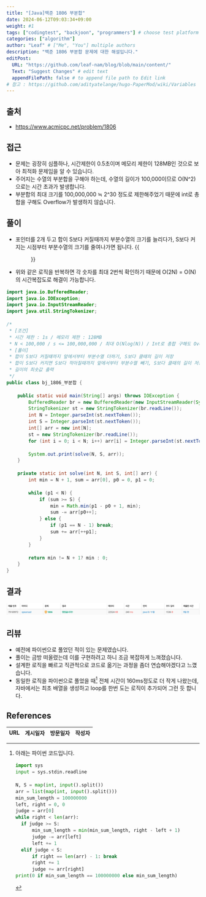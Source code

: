 ```yaml
---
title: "[Java]백준 1806 부분합"
date: 2024-06-12T09:03:34+09:00
weight: #1
tags: ["codingtest", "backjoon", "programmers"] # choose test platform
categories: ["algorithm"]
author: "Leaf" # ["Me", "You"] multiple authors
description: "백준 1806 부분합 문제에 대한 해설입니다."
editPost:
  URL: "https://github.com/leaf-nam/blog/blob/main/content/"
  Text: "Suggest Changes" # edit text
  appendFilePath: false # to append file path to Edit link
# 참고 : https://github.com/adityatelange/hugo-PaperMod/wiki/Variables
---
```


## 출처

- https://www.acmicpc.net/problem/1806

## 접근

- 문제는 굉장히 심플하나, 시간제한이 0.5초이며 메모리 제한이 128MB인 것으로 보아 최적화 문제임을 알 수 있습니다.
- 주어지는 수열의 부분합을 구해야 하는데, 수열의 길이가 100,000이므로 O(N^2)으로는 시간 초과가 발생합니다.
- 부분합의 최대 크기를 100,000,000 ≒ 2^30 정도로 제한해주었기 때문에 int로 총합을 구해도 Overflow가 발생하지 않습니다.

## 풀이

- 포인터를 2개 두고 합이 S보다 커질때까지 부분수열의 크기를 늘리다가, S보다 커지는 시점부터 부분수열의 크기를 줄여나가면 됩니다.
  {{<figure src="solve1.jpeg" caption="①에서 점점 부분수열을 늘리다가 ②처럼 다시 15보다 작을때까지 사이즈를 줄여나갑니다.">}}
- 위와 같은 로직을 반복하면 각 숫자를 최대 2번씩 확인하기 때문에 O(2N) = O(N)의 시간복잡도로 해결이 가능합니다.

```java
import java.io.BufferedReader;
import java.io.IOException;
import java.io.InputStreamReader;
import java.util.StringTokenizer;

/*
 * [조건]
 * 시간 제한 : 1s / 메모리 제한 : 128MB
 * N < 100,000 / s <= 100,000,000 / 최대 O(Nlog(N)) / Int로 총합 구해도 Overflow 발생하지 않음
 * [풀이]
 * 합이 S보다 커질떄까지 앞에서부터 부분수열 더하기, S보다 클때의 길이 저장
 * 합이 S보다 커지면 S보다 작아질때까지 앞에서부터 부분수열 빼기, S보다 클때의 길이 저장
 * 길이의 최솟값 출력
 */
public class bj_1806_부분합 {

    public static void main(String[] args) throws IOException {
        BufferedReader br = new BufferedReader(new InputStreamReader(System.in));
        StringTokenizer st = new StringTokenizer(br.readLine());
        int N = Integer.parseInt(st.nextToken());
        int S = Integer.parseInt(st.nextToken());
        int[] arr = new int[N];
        st = new StringTokenizer(br.readLine());
        for (int i = 0; i < N; i++) arr[i] = Integer.parseInt(st.nextToken());

        System.out.print(solve(N, S, arr));
    }

    private static int solve(int N, int S, int[] arr) {
        int min = N + 1, sum = arr[0], p0 = 0, p1 = 0;

        while (p1 < N) {
            if (sum >= S) {
                min = Math.min(p1 - p0 + 1, min);
                sum -= arr[p0++];
            } else {
                if (p1 == N - 1) break;
                sum += arr[++p1];
            }
        }

        return min != N + 1? min : 0;
    }
}
```

## 결과

![result](solve2.png)

## 리뷰

- 예전에 파이썬으로 풀었던 적이 있는 문제였습니다.
- 풀이는 금방 떠올렸는데 이를 구현하려고 하니 조금 복잡하게 느껴졌습니다.
- 설계한 로직을 빠르고 직관적으로 코드로 옮기는 과정을 좀더 연습해야겠다고 느꼈습니다.
- 동일한 로직을 파이썬으로 풀었을 때[^1] 전체 시간이 160ms정도로 더 작게 나왔는데, 자바에서는 최초 배열을 생성하고 loop를 한번 도는 로직이 추가되어 그런 듯 합니다.

## References

| URL | 게시일자 | 방문일자 | 작성자 |
| :-- | :------- | :------- | :----- |

[^1]: 아래는 파이썬 코드입니다.

    ```python
    import sys
    input = sys.stdin.readline

    N, S = map(int, input().split())
    arr = list(map(int, input().split()))
    min_sum_length = 100000000
    left, right = 0, 0
    judge = arr[0]
    while right < len(arr):
      if judge >= S:
          min_sum_length = min(min_sum_length, right - left + 1)
          judge -= arr[left]
          left += 1
      elif judge < S:
          if right == len(arr) - 1: break
          right += 1
          judge += arr[right]
    print(0 if min_sum_length == 100000000 else min_sum_length)
    ```
